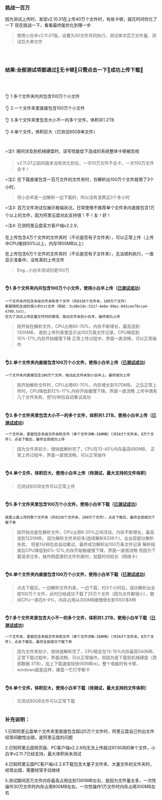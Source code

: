 ### 挑战一百万

因为测试上传时，发现v2.10.31在上传40万个文件时，有些卡顿，就花时间优化了一下
现在挑战一下，看看最终能优化到哪一步



>使用小白羊v2.11.07版，设置为30文件共同执行，测试单次百万文件量、测试巨大单文件

<br/>
<br/>

### 结果:全部测试项都通过🎉无卡顿🎉只需点击一下🎉成功上传下载🎉

<br/>
<br/>

👌 1.多个文件夹内共包含100万个小文件

👌 2.一个文件夹里直接包含100万个小文件

👌 3.多个文件夹里包含大小不一的多个文件，体积共1.2TB

👌 4.单个文件，体积巨大（已测试80GB单文件）


#



⭐注1: 期间涉及到机械硬盘时，读写性能低下造成的系统整体卡顿被忽视

>v2.11.07之前的版本没有优化到位，一次10万文件不会卡，一次100万文件会卡！

⭐注2: 在下载直接包含一百万文件的文件夹时，仅解析出100万个文件就用了3个小时，

>但小白羊是一边解析一边下载的，所以没有浪费这3个多小时

⭐注3: 百万文件测试仅展示极端状况，日常使用不推荐单个文件夹内直接包含1万个以上的文件，因为阿里云盘对此支持很！不！友！好！

⭐注4: 已测阿里云盘官方客户端v2.2.9，

在上传包含4万个文件的文件夹时（不论是否有子文件夹），可以正常上传（上传中CPU维持50%以上，内存1800MB以上）

在上传包含6万个文件的文件夹时（不论是否有子文件夹），无法顺利执行，一直显示准备中，没有真的上传文件

>Eng...小白羊测试的是100万

#


#### 👌1.多个文件夹内共包含100万个小文件，使用小白羊上传（[已测试成功]()）

``````
一个文件夹内包含多级文件夹和多个文件（共8336个文件夹，100万个文件）
都是随机生成的很小的txt文件（例如：3cd8e19c-531f-4e6e-99ac-042cee79cca4-4799.txt），
仅为了测试上传巨量文件时的表现，拖动文件夹到小白羊，最终成功上传
``````

>刚开始在解析文件，CPU占用60-70%，内存不断增长，最高涨到1300MB，
直到上传列表里显示出100万条文件记录，CPU降低到15%-17%,内存开始缓慢下降
正常上传过程中，界面一直流畅，可以正常操作

#

#### 👌2.单个文件夹内直接包含100万个小文件，使用小白羊上传（[已测试成功]()）

``````
一个文件夹内直接包含100万个文件，拖动此文件夹到小白羊上，最终成功上传
``````

>刚开始解析文件时，CPU占用60-70%，内存增长到1070MB。
之后正常上传时，CPU降低到12%-17%,内存开始缓慢下降，界面一直流畅
上传中偶有几个文件失败，但1分钟后自动重试成功


#

#### 👌3.多个文件夹里包含大小不一的多个文件，体积共1.2TB，使用小白羊上传（[已测试成功]()）

``````
一个文件夹，里面包含多级文件夹和文件（单个文件3MB-380MB）(共563个文件夹，8万个文件)，点击下载后，最终全部成功上传
``````

>因为文件夹较少，很快就解析完了，CPU在13-45%内存最高680MB，
正常上传过程中，界面一直很流畅，可以正常操作

#


#### 👌4.单个文件，体积巨大，使用小白羊上传（待测试，最大支持的文件体积）

>已测试80GB文件可以正常上传

#

#### 👌5.多个文件夹里包含100万个小文件，使用小白羊下载（[已测试成功]()）

``````
就是上面上传的那个文件夹（共8336个文件夹，100万个文件），点击下载后，最终全部成功下载下来
``````

>刚开始也是在解析文件，CPU占用8-20%之间浮动，内存不断增长，最高涨到1220MB，
因为解析文件夹较多(连续解析8336个)，会出现部分解析失败，
但是1分钟后会自动重试，最终成功解析出100万条文件记录
解析结束后CPU降低到6%-12%,内存开始极缓慢下降，界面一直很流畅
但因为下载请求过多，操作网盘里的文件列表时，加载时间较长（网络卡）

#

#### 👌6.单个文件夹内直接包含100万个小文件，使用小白羊下载（[已测试成功]()）

>点击下载后，一边解析文件列表，一边下载，约3个小时后，成功解析出全部100万个文件，此时已经成功下载了25万个文件（因为文件都很小），期间CPU一直在6-9%，内存占用从300MB缓慢增长到1000多MB

#

#### 👌7.多个文件夹里包含大小不一的多个文件，体积共1.2TB，使用小白羊下载（[已测试成功]()）

``````
一个文件夹，里面包含多级文件夹和文件（单个文件3MB-380MB）(共563个文件夹，8万个文件)，点击下载后，最终全部成功下载下来
``````

>因为文件夹较少，很快就解析完了，CPU稳定在13-15%内存最高540MB，
正常下载过程中，界面流畅，可以正常操作，但因为是下载到机械硬盘（西部数据 3TB），加上下载速度较快(60MB/s)，整个电脑时有卡顿，windows就是这样，硬盘一忙打字都卡

#

#### 👌8.单个文件，体积巨大，使用小白羊下载（待测试，最大支持的文件体积）

>已测试80GB文件可以正常下载

#

### 补充说明：

1.已知阿里云盘单个文件夹里直接包含超过5万个文件时，阿里云盘自己列出文件经常间歇性出错，是阿里云盘的问题

2.已知阿里云盘网页版、PC客户端v2.2.6均无法上传超过97.6GB的单个文件，小白羊v2.11.7已经支持，最大体积尚未测试

4.已知阿里云盘PC客户端v2.2.6下载包含大量子文件夹、大量文件的文件夹时，经常出错，需要经常手动继续

5.测试期间百万文件内存最高占用达到1300MB左右，是因为文件量太多，一次性操作30万文件时内存占用800MB左右，一次性操作1万文件时内存占用300MB左右


